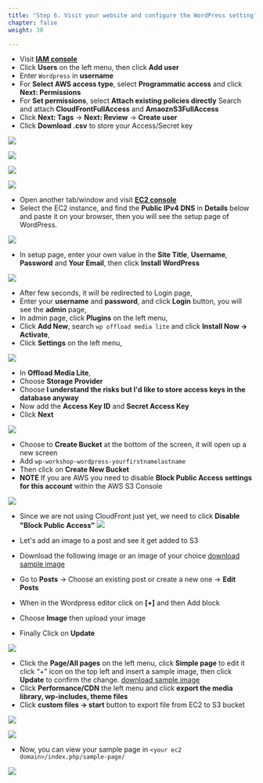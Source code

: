 ```yaml
---
title: "Step 6. Visit your website and configure the WordPress setting"
chapter: false
weight: 30

---
```


* Visit [**IAM console**](https://console.aws.amazon.com/iam/home?region=us-east-1#/home)
* Click **Users** on the left menu, then click **Add user** 
* Enter `Wordpress` in **username**
* For **Select AWS access type**, select **Programmatic access** and click **Next: Permissions**
* For **Set permissions**, select **Attach existing policies directly** Search and attach **CloudFrontFullAccess** and **AmaoznS3FullAccess** 
* Click **Next: Tags** → **Next: Review** → **Create user** 
* Click **Download .csv** to store your Access/Secret key

![](/images/lab1-16.png)

![](/images/lab1-17.png)

![](/images/lab1-18.png)

![](/images/lab1-19.png)


* Open another tab/window and visit [**EC2 console**](https://console.aws.amazon.com/ec2/v2/home?region=us-east-1#Instances:sort=instanceId)
* Select the EC2 instance, and find the **Public IPv4 DNS** in **Details** below and paste it on your browser, then you will see the setup page of WordPress.

![](/images/lab1-20.png)

* In setup page, enter your own value in the **Site Title**, **Username**, **Password** and **Your Email**, then click **Install WordPress**
    
![](/images/lab1-21.png)

* After few seconds, it will be redirected to Login page, 
* Enter your **username** and **password**, and click **Login** button, you will see the **admin** page,
* In admin page, click **Plugins** on the left menu, 
* Click **Add New**, search `wp offload media lite` and click **Install Now → Activate**,
* Click **Settings** on the left menu, 


![](/images/lab1_22_wp_plugin_offload_media_install.png)

* In **Offload Media Lite**,
* Choose **Storage Provider**
* Choose **I understand the risks but I'd like to store access keys in the database anyway**
* Now add the **Access Key ID** and **Secret Access Key**  
* Click **Next**

![](/images/lab1_23_access_key_secret_key.png)

* Choose to **Create Bucket** at the bottom of the screen, it will open up a new screen
* Add ``wp-workshop-wordpress-yourfirstnamelastname``
* Then click on **Create New Bucket**
* **NOTE** If you are AWS you need to disable **Block Public Access settings for this account** within the AWS S3 Console

![](/images/lab1_23a_create_bucket.png)

* Since we are not using CloudFront just yet, we need to click **Disable "Block Public Access"**
![](/images/lab1_23b_block_all_public_access.png)

* Let's add an image to a post and see it get added to S3 
* Download the following image or an image of your choice [download sample image](https://d1.awsstatic.com/logos/aws-logo-lockups/poweredbyaws/PB_AWS_logo_RGB_REV_SQ.8c88ac215fe4e441dc42865dd6962ed4f444a90d.png)
* Go to **Posts** -> Choose an existing post or create a new one -> **Edit Posts** 
* When in the Wordpress editor click on **[+]** and then Add block
* Choose **Image** then upload your image
* Finally Click on **Update**

![](/images/lab1-27.png)


* Click the **Page/All pages** on the left menu, click **Simple page** to edit it click “+” icon on the top left and insert a sample image, then click **Update** to confirm the change. [download sample image](https://d1.awsstatic.com/logos/aws-logo-lockups/poweredbyaws/PB_AWS_logo_RGB_REV_SQ.8c88ac215fe4e441dc42865dd6962ed4f444a90d.png)
* Click **Performance/CDN** the left menu and click **export the media library, wp-includes, theme files**  
* Click **custom files → start** button to export file from EC2 to S3 bucket

![](/images/lab1-24.png)

![](/images/lab1-25.png)

* Now, you can view your sample page in `<your ec2 domain>/index.php/sample-page/`
    
![](/images/lab1-26.png)
